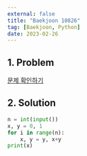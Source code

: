 ```yaml
---
external: false
title: "Baekjoon 10826"
tag: [Baekjoon, Python]
date: 2023-02-26
---
```


## 1. Problem

[문제 확인하기](https://www.acmicpc.net/problem/10826)

## 2. Solution

```python
n = int(input())
x, y = 0, 1
for i in range(n):
    x, y = y, x+y
print(x)
```
